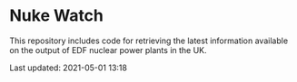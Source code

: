 # Nuke Watch

This repository includes code for retrieving the latest information available on the output of EDF nuclear power plants in the UK.

Last updated: 2021-05-01 13:18